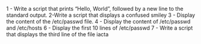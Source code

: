1 - Write a script that prints “Hello, World”, followed by a new line to the standard output.
2-Write a script that displays a confused smiley 
3 - Display the content of the /etc/passwd file.
4 - Display the content of /etc/passwd and /etc/hosts
6 - Display the first 10 lines of /etc/passwd
7 - Write a script that displays the third line of the file iacta

